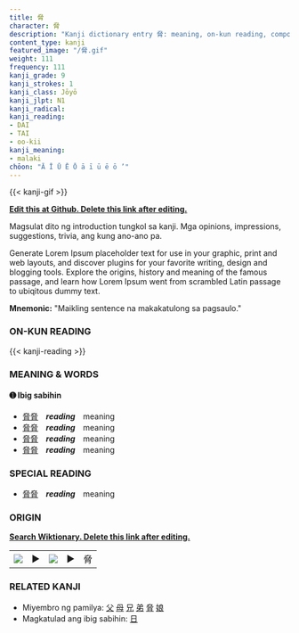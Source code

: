 ```yaml
---
title: 脅
character: 脅
description: "Kanji dictionary entry 脅: meaning, on-kun reading, compounds, origin, related kanji"
content_type: kanji
featured_image: "/脅.gif"
weight: 111
frequency: 111
kanji_grade: 9
kanji_strokes: 1
kanji_class: Jōyō
kanji_jlpt: N1
kanji_radical: 
kanji_reading: 
- DAI
- TAI
- oo-kii
kanji_meaning:
- malaki
chōon: "Ā Ī Ū Ē Ō ā ī ū ē ō ’"
---
```

[//]: # (Don't edit the line below. Kanji animated GIF code is automatically generated.)
{{< kanji-gif >}}

[//]: # (Edit below this line.)

**[Edit this at Github. Delete this link after editing.](https://github.com/tim0g/tim/tree/main/content/kanji/脅/index.md)**

Magsulat dito ng introduction tungkol sa kanji. Mga opinions, impressions, suggestions, trivia, ang kung ano-ano pa.

Generate Lorem Ipsum placeholder text for use in your graphic, print and web layouts, and discover plugins for your favorite writing, design and blogging tools. Explore the origins, history and meaning of the famous passage, and learn how Lorem Ipsum went from scrambled Latin passage to ubiqitous dummy text.
 
**Mnemonic:** "Maikling sentence na makakatulong sa pagsaulo."

### ON-KUN READING

[//]: # (Don't edit the line below. ON-KUN READING code is automatically generated.)
{{< kanji-reading >}}

### MEANING & WORDS

#### ➊ **Ibig sabihin**
  - [脅](../脅)[脅](../脅)　***reading***　meaning
  - [脅](../脅)[脅](../脅)　***reading***　meaning
  - [脅](../脅)[脅](../脅)　***reading***　meaning
  - [脅](../脅)[脅](../脅)　***reading***　meaning

### SPECIAL READING
  - [脅](../脅)[脅](../脅)　***reading***　meaning

### ORIGIN

**[Search Wiktionary. Delete this link after editing.](https://wiktionary.org/wiki/脅)**
<table class="kanji-table"><tr><td>
<img src="60px-脅-bronze.svg.png">
</td><td>▶</td><td>
<img src="60px-脅-oracle.svg.png">
</td><td>▶</td>
<td class="kanji-origin">脅</td>
</tr></table>

### RELATED KANJI
- Miyembro ng pamilya: [父](../父) [母](../母) [兄](../兄) [弟](../弟) [脅](../脅) [娘](../娘)
- Magkatulad ang ibig sabihin: [日](../日)
